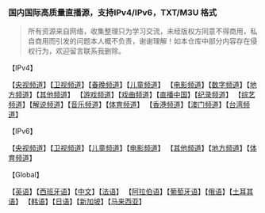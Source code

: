 ### 国内国际高质量直播源，支持IPv4/IPv6，TXT/M3U 格式

> 所有资源来自网络，收集整理只为学习交流，未经版权方同意不得商用，私自商用而引发的问题本人概不负责，谢谢理解！如本仓库中部分内容存在侵权行为，欢迎留言联系我删除。
> 

【IPv4】

【[央视频道](./IPv4/央视频道.m3u)】【[卫视频道](./IPv4/卫视频道.m3u)】【[春晚频道](./IPv4/春晚频道.m3u)】【[儿童频道](./IPv4/儿童频道.m3u)】
【[电影频道](./IPv4/电影频道.m3u)】【[数字频道](./IPv4/数字频道.m3u)】【[地方频道](./IPv4/地方频道.m3u)】【[其他频道](./IPv4/其他频道.m3u)】
【[游戏频道](./IPv4/邮箱频道.m3u)】【[戏曲频道](./IPv4/戏曲频道.m3u)】【[直播中国](./IPv4/直播中国.m3u)】【[纪录频道](./IPv4/纪录频道.m3u)】
【[综艺频道](./IPv4/综艺频道.m3u)】【[解说频道](./IPv4/解说频道.m3u)】【[音乐频道](./IPv4/音乐频道.m3u)】【[体育频道](./IPv4/体育频道.m3u)】
【[香港频道](./IPv4/hong_kong.m3u)】【[澳门频道](./IPv4/macau.m3u)】【[台湾频道](./IPv4/taiwan.m3u)】

【IPv6】

【[央视频道](./IPv6/央视频道.m3u)】【[卫视频道](./IPv6/卫视频道.m3u)】【[儿童频道](./IPv6/儿童频道.m3u)】【[电影频道](./IPv6/电影频道.m3u)】
【[其他频道](./IPv6/其他频道.m3u)】【[地方频道](./IPv6/地方频道.m3u)】【[体育频道](./IPv6/体育频道.m3u)】

【Global】

【[英语](./IPv4/eng.m3u)】【[西班牙语](./IPv6/spa.m3u)】【[中文](./IPv6/zho.m3u)】【[法语](./IPv6/fra.m3u)】
【[阿拉伯语](./IPv6ara.m3u)】【[葡萄牙语](./IPv6/por.m3u)】【[俄语](./IPv6/rus.m3u)】【[土耳其语](./IPv6/tur.m3u)】
【[韩语](./IPv6/kor.m3u)】【[日语](./IPv6/jpn.m3u)】【[新加坡](./IPv6/singapore.m3u)】【[马来西亚](./IPv6/malaysia.m3u)】



